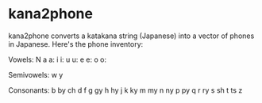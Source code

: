 # kana2phone
kana2phone converts a katakana string (Japanese) into a vector of phones in Japanese. Here's the phone inventory:

Vowels: N a a: i i: u u: e e: o o:

Semivowels: w y

Consonants: b by ch d f g gy h hy j k ky m my n ny p py q r ry s sh t ts z
